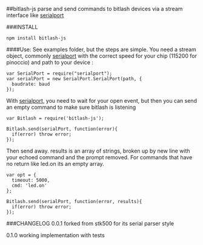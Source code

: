 ##bitlash-js
parse and send commands to bitlash devices via a stream interface like [serialport](https://www.npmjs.com/package/serialport)

###INSTALL
```
npm install bitlash-js
```

####Use:
See examples folder, but the steps are simple. You need a stream object, commonly [serialport](https://www.npmjs.com/package/serialport) with the correct speed for your chip (115200 for pinoccio) and path to your device  :
```
var SerialPort = require("serialport");
var serialPort = new SerialPort.SerialPort(path, {
  baudrate: baud
});
```

With [serialport](https://www.npmjs.com/package/serialport), you need to wait for your open event, but then you can send an empty command to make sure bitlash is listening
```
var Bitlash = require('bitlash-js');

Bitlash.send(serialPort, function(error){
  if(error) throw error;
});
```

Then send away. results is an array of strings, broken up by new line with your echoed command and the prompt removed. For commands that have no return like led.on its an empty array.

```
var opt = {
  timeout: 5000,
  cmd: 'led.on'
};

Bitlash.send(serialPort, function(error, results){
  if(error) throw error;
});

```

###CHANGELOG
0.0.1 
forked from stk500 for its serial parser style

0.1.0 
working implementation with tests

